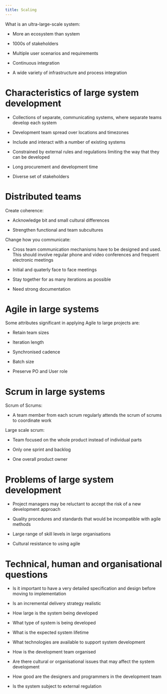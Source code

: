 ```yaml
---
title: Scaling
---
```


What is an ultra-large-scale system:

- More an ecosystem than system

- 1000s of stakeholders

- Multiple user scenarios and requirements

- Continuous integration

- A wide variety of infrastructure and process integration

# Characteristics of large system development

- Collections of separate, communicating systems, where separate teams
  develop each system

- Development team spread over locations and timezones

- Include and interact with a number of existing systems

- Constrained by external rules and regulations limiting the way that
  they can be developed

- Long procurement and development time

- Diverse set of stakeholders

# Distributed teams

Create coherence:

- Acknowledge bit and small cultural differences

- Strengthen functional and team subcultures

Change how you communicate:

- Cross team communication mechanisms have to be designed and used.
  This should involve regular phone and video conferences and frequent
  electronic meetings

- Initial and quaterly face to face meetings

- Stay together for as many iterations as possible

- Need strong documentation

# Agile in large systems

Some attributes significant in applying Agile to large projects are:

- Retain team sizes

- Iteration length

- Synchronised cadence

- Batch size

- Preserve PO and User role

# Scrum in large systems

Scrum of Scrums:

- A team member from each scrum regularly attends the scrum of scrums
  to coordinate work

Large scale scrum:

- Team focused on the whole product instead of individual parts

- Only one sprint and backlog

- One overall product owner

# Problems of large system development

- Project managers may be reluctant to accept the risk of a new
  development approach

- Quality procedures and standards that would be incompatible with
  agile methods

- Large range of skill levels in large organisations

- Cultural resistance to using agile

# Technical, human and organisational questions

- Is it important to have a very detailed specification and design
  before moving to implementation

- Is an incremental delivery strategy realistic

- How large is the system being developed

- What type of system is being developed

- What is the expected system lifetime

- What technologies are available to support system development

- How is the development team organised

- Are there cultural or organisational issues that may affect the
  system development

- How good are the designers and programmers in the development team

- Is the system subject to external regulation
